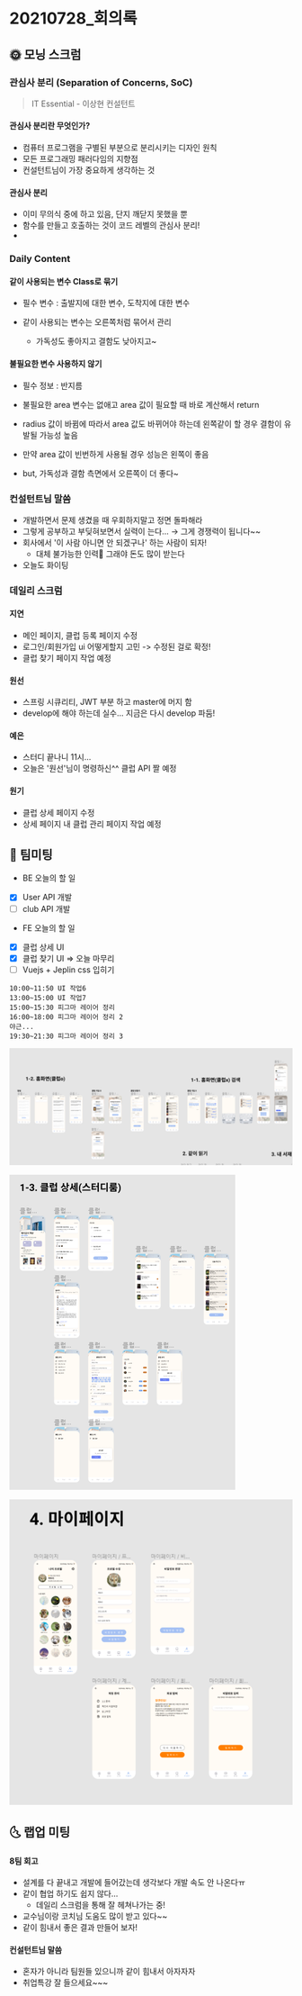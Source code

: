 # 20210728_회의록

## 🌞 모닝 스크럼

### 관심사 분리 (Separation of Concerns, SoC)

> IT Essential - 이상현 컨설턴트

#### 관심사 분리란 무엇인가?

- 컴퓨터 프로그램을 구별된 부분으로 분리시키는 디자인 원칙
- 모든 프로그래밍 패러다임의 지향점
- 컨설턴트님이 가장 중요하게 생각하는 것

#### 관심사 분리

- 이미 무의식 중에 하고 있음, 단지 깨닫지 못했을 뿐
- 함수를 만들고 호출하는 것이 코드 레벨의 관심사 분리!
- 

### Daily Content

#### 같이 사용되는 변수 Class로 묶기

- 필수 변수 : 출발지에 대한 변수, 도착지에 대한 변수

- 같이 사용되는 변수는 오른쪽처럼 묶어서 관리
  - 가독성도 좋아지고 결함도 낮아지고~

#### 불필요한 변수 사용하지 않기

- 필수 정보 : 반지름

- 불필요한 area 변수는 없애고 area 값이 필요할 때 바로 계산해서 return
- radius 값이 바뀜에 따라서 area 값도 바뀌어야 하는데 왼쪽같이 할 경우 결함이 유발될 가능성 높음
- 만약 area 값이 빈번하게 사용될 경우 성능은 왼쪽이 좋음
- but, 가독성과 결함 측면에서 오른쪽이 더 좋다~



### 컨설턴트님 말씀

- 개발하면서 문제 생겼을 때 우회하지말고 정면 돌파해라
- 그렇게 공부하고 부딪혀보면서 실력이 는다... → 그게 경쟁력이 됩니다~~
- 회사에서 '이 사람 아니면 안 되겠구나' 하는 사람이 되자!
  - 대체 불가능한 인력🧐 그래야 돈도 많이 받는다
- 오늘도 화이팅



### 데일리 스크럼

#### 지연

- 메인 페이지, 클럽 등록 페이지 수정
- 로그인/회원가입 ui 어떻게할지 고민 -> 수정된 걸로 확정!
- 클럽 찾기 페이지 작업 예정

#### 원선

- 스프링 시큐리티, JWT 부분 하고 master에 머지 함
- develop에 해야 하는데 실수... 지금은 다시 develop 파둠!

#### 예은

- 스터디 끝나니 11시...
- 오늘은 '원선'님이 명령하신^^ 클럽 API 짤 예정

#### 원기

- 클럽 상세 페이지 수정
- 상세 페이지 내 클럽 관리 페이지 작업 예정



## 🌟 팀미팅

- BE 오늘의 할 일

- [x] User API 개발
- [ ] club API 개발

- FE 오늘의 할 일

- [x] 클럽 상세 UI
- [x] 클럽 찾기 UI ⇒ 오늘 마무리
- [ ] Vuejs + Jeplin css 입히기

```
10:00~11:50 UI 작업6
13:00~15:00 UI 작업7
15:00~15:30 피그마 레이어 정리
16:00~18:00 피그마 레이어 정리 2
야근...
19:30~21:30 피그마 레이어 정리 3
```

![image-20210801111009037](20210728_회의록.assets/image-20210801111009037.png)

![image-20210801111037869](20210728_회의록.assets/image-20210801111037869.png)

![image-20210801111022912](20210728_회의록.assets/image-20210801111022912.png)



## 🌜 랩업 미팅

#### 8팀 회고

- 설계를 다 끝내고 개발에 들어갔는데 생각보다 개발 속도 안 나온다ㅠ
- 같이 협업 하기도 쉽지 않다...
  - 데일리 스크럼을 통해 잘 헤쳐나가는 중!
- 교수님이랑 코치님 도움도 많이 받고 있다~~
- 같이 힘내서 좋은 결과 만들어 보자!

#### 컨설턴트님 말씀

- 혼자가 아니라 팀원들 있으니까 같이 힘내서 아자자자
- 취업특강 잘 들으세요~~~

